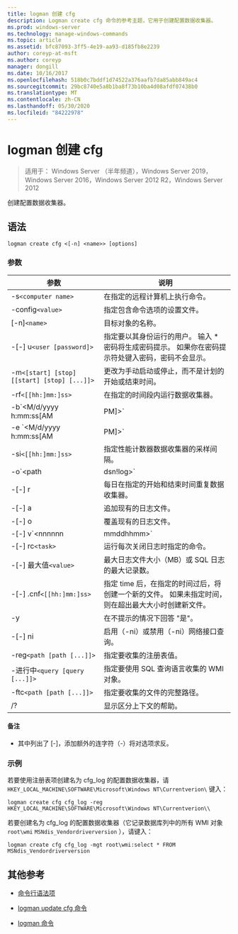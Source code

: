 ```yaml
---
title: logman 创建 cfg
description: Logman create cfg 命令的参考主题，它用于创建配置数据收集器。
ms.prod: windows-server
ms.technology: manage-windows-commands
ms.topic: article
ms.assetid: bfc87093-3ff5-4e19-aa93-d185fb8e2239
author: coreyp-at-msft
ms.author: coreyp
manager: dongill
ms.date: 10/16/2017
ms.openlocfilehash: 518b0c7bddf1d74522a376aafb7da85abb849ac4
ms.sourcegitcommit: 29bc8740e5a8b1ba8f73b10ba4d08afdf07438b0
ms.translationtype: MT
ms.contentlocale: zh-CN
ms.lasthandoff: 05/30/2020
ms.locfileid: "84222978"
---
```

# <a name="logman-create-cfg"></a>logman 创建 cfg

> 适用于： Windows Server （半年频道），Windows Server 2019，Windows Server 2016，Windows Server 2012 R2，Windows Server 2012

创建配置数据收集器。

## <a name="syntax"></a>语法

```
logman create cfg <[-n] <name>> [options]
```

### <a name="parameters"></a>参数

| 参数 | 说明 |
| --------- | ----------- |
| -s`<computer name>` | 在指定的远程计算机上执行命令。 |
| -config`<value>` | 指定包含命令选项的设置文件。 |
| [-n]`<name>` | 目标对象的名称。 |
| -[-] u`<user [password]>` | 指定要以其身份运行的用户。 输入 \* 密码将生成密码提示。 如果你在密码提示符处键入密码，密码不会显示。 |
| -m`<[start] [stop] [[start] [stop] [...]]>` | 更改为手动启动或停止，而不是计划的开始或结束时间。 |
| -rf`<[[hh:]mm:]ss>` | 在指定的时间段内运行数据收集器。 |
| -b`<M/d/yyyy h:mm:ss[AM|PM]>` | 开始在指定时间收集数据。 |
| -e `<M/d/yyyy h:mm:ss[AM|PM]>` | 结束在指定时间收集的数据。 |
| -si`<[[hh:]mm:]ss>` | 指定性能计数器数据收集器的采样间隔。 |
| -o`<path|dsn!log>` | 指定 SQL 数据库中的输出日志文件或 DSN 和日志集名称。 |
| -[-] r | 每日在指定的开始和结束时间重复数据收集器。 |
| -[-] a | 追加现有的日志文件。 |
| -[-] o | 覆盖现有的日志文件。 |
| -[-] v`<nnnnnn|mmddhhmm>` | 将文件版本信息附加到日志文件名称的末尾。 |
| -[-] rc`<task>` | 运行每次关闭日志时指定的命令。 |
| -[-] 最大值`<value>` | 最大日志文件大小（MB）或 SQL 日志的最大记录数。 |
| -[-] .cnf`<[[hh:]mm:]ss>` | 指定 time 后，在指定的时间过后，将创建一个新的文件。 如果未指定时间，则在超出最大大小时创建新文件。 |
| -y | 在不提示的情况下回答 "是"。 |
| -[-] ni | 启用（-ni）或禁用（-ni）网络接口查询。 |
| -reg`<path [path [...]]>` | 指定要收集的注册表值。 |
| -进行中`<query [query [...]]>` | 指定要使用 SQL 查询语言收集的 WMI 对象。 |
| -ftc`<path [path [...]]>` | 指定要收集的文件的完整路径。 |
| /? | 显示区分上下文的帮助。 |

#### <a name="remarks"></a>备注

- 其中列出了 [-]，添加额外的连字符（-）将对选项求反。

### <a name="examples"></a>示例

若要使用注册表项创建名为 cfg_log 的配置数据收集器，请 `HKEY_LOCAL_MACHINE\SOFTWARE\Microsoft\Windows NT\Currentverion\` 键入：

```
logman create cfg cfg_log -reg HKEY_LOCAL_MACHINE\SOFTWARE\Microsoft\Windows NT\Currentverion\\
```

若要创建名为 cfg_log 的配置数据收集器（它记录数据库列中的所有 WMI 对象 `root\wmi` `MSNdis_Vendordriverversion` ），请键入：

```
logman create cfg cfg_log -mgt root\wmi:select * FROM MSNdis_Vendordriverversion
```

## <a name="additional-references"></a>其他参考

- [命令行语法项](command-line-syntax-key.md)

- [logman update cfg 命令](logman-update-cfg.md)

- [logman 命令](logman.md)
